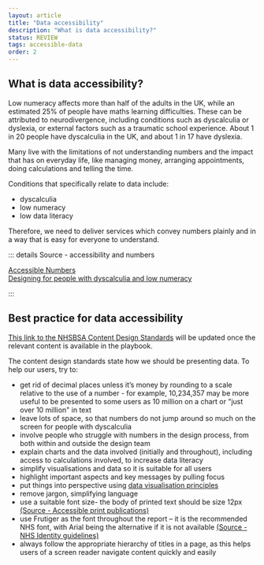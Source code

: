 ```yaml
---
layout: article
title: "Data accessibility"
description: "What is data accessibility?"
status: REVIEW
tags: accessible-data
order: 2 
---
```

## What is data accessibility?  

Low numeracy affects more than half of the adults in the UK, while an estimated 25% of people have maths learning difficulties. These can be attributed to neurodivergence, including conditions such as dyscalculia or dyslexia, or external factors such as a traumatic school experience. About 1 in 20 people have dyscalculia in the UK, and about 1 in 17 have dyslexia. 

Many live with the limitations of not understanding numbers and the impact that has on everyday life, like managing money, arranging appointments, doing calculations and telling the time. 

Conditions that specifically relate to data include: 

- dyscalculia 
- low numeracy 
- low data literacy 

Therefore, we need to deliver services which convey numbers plainly and in a way that is easy for everyone to understand.  
  
::: details Source - accessibility and numbers

[Accessible Numbers][data 1]  
[Designing for people with dyscalculia and low numeracy][data 2]

:::

## Best practice for data accessibility  
  
[This link to the NHSBSA Content Design Standards][data 5] will be updated once the relevant content is available in the playbook.  
  
The content design standards state how we should be presenting data. To help our users, try to: 

- get rid of decimal places unless it’s money by rounding to a scale relative to the use of a number - for example, 10,234,357 may be more useful to be presented to some users as 10 million on a chart or "just over 10 million" in text 
- leave lots of space, so that numbers do not jump around so much on the screen for people with dyscalculia 
- involve people who struggle with numbers in the design process, from both within and outside the design team 
- explain charts and the data involved (initially and throughout), including access to calculations involved, to increase data literacy 
- simplify visualisations and data so it is suitable for all users 
- highlight important aspects and key messages by pulling focus 
- put things into perspective using [data visualisation principles][data viz principles]
- remove jargon, simplifying language
- use a suitable font size- the body of printed text should be size 12px [(Source - Accessible print publications)][data 3]
- use Frutiger as the font throughout the report – it is the recommended NHS font, with Arial being the alternative if it is not available [(Source - NHS Identity guidelines)][data 4]
- always follow the appropriate hierarchy of titles in a page, as this helps users of a screen reader navigate content quickly and easily 

[data 1]: https://accessiblenumbers.com/  
[data 2]: https://designnotes.blog.gov.uk/2022/11/28/designing-for-people-with-dyscalculia-and-low-numeracy/
[data 3]: https://www.gov.uk/government/publications/inclusive-communication/accessible-communication-formats#accessible-print-publications
[data 4]: https://www.england.nhs.uk/nhsidentity/identity-guidelines/fonts/
[data 5]: https://nhsbsauk.sharepoint.com/sites/DigitalContentDesignTeam/SitePages/NHSBSA-digital-style-guide-and-standards.aspx
[data viz principles]: https://design102.blog.gov.uk/2022/04/25/data-visualisation-how-can-good-design-transform-your-data/
